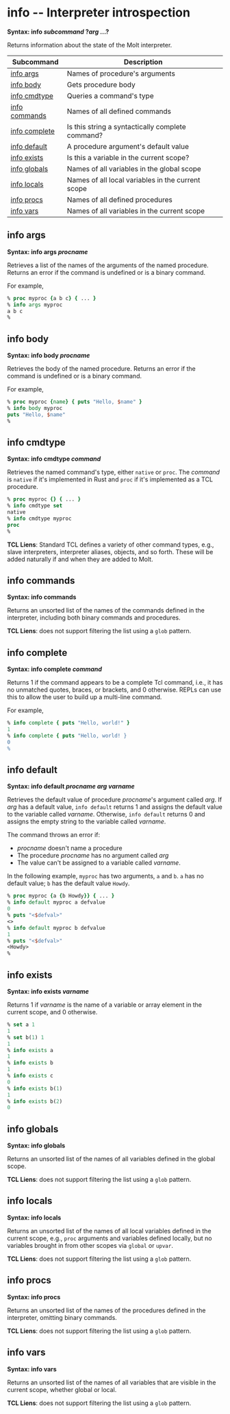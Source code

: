 # info -- Interpreter introspection

**Syntax: info *subcommand* ?*arg* ...?**

Returns information about the state of the Molt interpreter.

| Subcommand                      | Description                                       |
| ------------------------------- | ------------------------------------------------- |
| [info args](#info-args)         | Names of procedure's arguments                    |
| [info body](#info-body)         | Gets procedure body                               |
| [info cmdtype](#info-cmdtype)   | Queries a command's type                          |
| [info commands](#info-commands) | Names of all defined commands                     |
| [info complete](#info-complete) | Is this string a syntactically complete command?  |
| [info default](#info-default)   | A procedure argument's default value   |
| [info exists](#info-exists)     | Is this a variable in the current scope?          |
| [info globals](#info-globals)   | Names of all variables in the global scope        |
| [info locals](#info-locals)     | Names of all local variables in the current scope |
| [info procs](#info-procs)       | Names of all defined procedures                   |
| [info vars](#info-vars)         | Names of all variables in the current scope       |

## info args

**Syntax: info args *procname***

Retrieves a list of the names of the arguments of the named procedure.  Returns an error
if the command is undefined or is a binary command.

For example,

```tcl
% proc myproc {a b c} { ... }
% info args myproc
a b c
%
```

## info body

**Syntax: info body *procname***

Retrieves the body of the named procedure.  Returns an error if the command is undefined or
is a binary command.

For example,

```tcl
% proc myproc {name} { puts "Hello, $name" }
% info body myproc
puts "Hello, $name"
%
```

## info cmdtype

**Syntax: info cmdtype *command***

Retrieves the named command's type, either `native` or `proc`.  The *command* is `native` if it's
implemented in Rust and `proc` if it's implemented as a TCL procedure.

```tcl
% proc myproc {} { ... }
% info cmdtype set
native
% info cmdtype myproc
proc
%
```

**TCL Liens**: Standard TCL defines a variety of other command types, e.g., slave interpreters,
interpreter aliases, objects, and so forth.  These will be added naturally if and when they are
added to Molt.

## info commands

**Syntax: info commands**

Returns an unsorted list of the names of the commands defined in the interpreter,
including both binary commands and procedures.

**TCL Liens**: does not support filtering the list using a `glob`
pattern.

## info complete

**Syntax: info complete *command***

Returns 1 if the command appears to be a complete Tcl command, i.e., it
has no unmatched quotes, braces, or brackets, and 0 otherwise.  REPLs can
use this to allow the user to build up a multi-line command.

For example,

```tcl
% info complete { puts "Hello, world!" }
1
% info complete { puts "Hello, world! }
0
%
```

## info default

**Syntax: info default *procname* *arg* *varname***

Retrieves the default value of procedure *procname*'s argument called *arg*.  If *arg* has
a default value, `info default` returns 1 and assigns the default value to the variable
called *varname*.  Otherwise, `info default` returns 0 and assigns the empty string to the
variable called *varname*.

The command throws an error if:

* *procname* doesn't name a procedure
* The procedure *procname* has no argument called *arg*
* The value can't be assigned to a variable called *varname*.

In the following example, `myproc` has two arguments, `a` and `b`.  `a` has no default value;
`b` has the default value `Howdy`.

```tcl
% proc myproc {a {b Howdy}} { ... }
% info default myproc a defvalue
0
% puts "<$defval>"
<>
% info default myproc b defvalue
1
% puts "<$defval>"
<Howdy>
%
```

## info exists

**Syntax: info exists *varname***

Returns 1 if *varname* is the name of a variable or array element in the current scope, and
0 otherwise.

```tcl
% set a 1
1
% set b(1) 1
1
% info exists a
1
% info exists b
1
% info exists c
0
% info exists b(1)
1
% info exists b(2)
0
```

## info globals

**Syntax: info globals**

Returns an unsorted list of the names of all variables defined in the global scope.

**TCL Liens**: does not support filtering the list using a `glob`
pattern.

## info locals

**Syntax: info locals**

Returns an unsorted list of the names of all local variables defined in the current scope, e.g.,
`proc` arguments and variables defined locally, but no variables brought in from other scopes
via `global` or `upvar`.

**TCL Liens**: does not support filtering the list using a `glob`
pattern.


## info procs

**Syntax: info procs**

Returns an unsorted list of the names of the procedures defined in the interpreter,
omitting binary commands.

**TCL Liens**: does not support filtering the list using a `glob`
pattern.

## info vars

**Syntax: info vars**

Returns an unsorted list of the names of all variables that are visible
in the current scope, whether global or local.

**TCL Liens**: does not support filtering the list using a `glob`
pattern.
